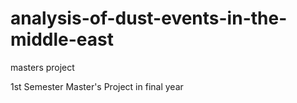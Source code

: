 # analysis-of-dust-events-in-the-middle-east
masters project

1st Semester Master's Project in final year